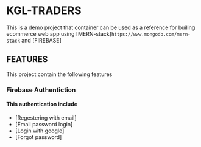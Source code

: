 # KGL-TRADERS
 This is a demo project that container can be used as a reference for builing  ecommerce web app
 using [MERN-stack]`https://www.mongodb.com/mern-stack` and [FIREBASE] 

## FEATURES
This project contain the following features

### Firebase Authentiction
 #### This authentication include 
 - [Regestering with email]
 - [Email password login]
 - [Login with google]
 - [Forgot password]


